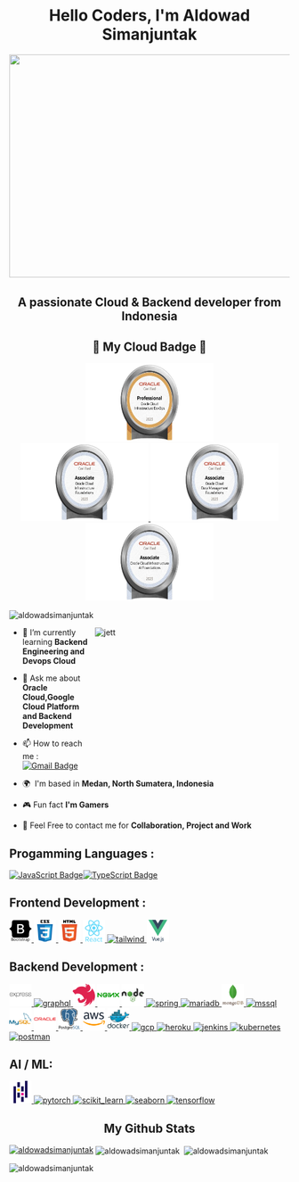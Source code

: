 <h1 align="center">Hello Coders,  I'm Aldowad Simanjuntak</h1>

<p align="center">
  <img src="https://camo.githubusercontent.com/20ba1b87416f6e74a4debebec7a695504eec286a3a0a082f8cc6063ab1353dbe/68747470733a2f2f6d69726f2e6d656469756d2e636f6d2f6d61782f313430302f302a4647443642557a7a5a7331564a4c75592e676966" width="600" height="400" >
</p>
<h2 align="center">A passionate Cloud & Backend developer from Indonesia</h2>
<h2 align="center"> 🏅 My Cloud Badge 🏅</h2>
<div align="center">
  <a href="https://catalog-education.oracle.com/pls/certview/sharebadge?id=B1D1B044B54DA992A195CE70FCD043D0E4C5F3740C8DA6985F5138335CE757DC">
    <img src="https://raw.githubusercontent.com/AldowadSimanjuntak/Badge/main/Badge%20Oracle%20Cloud%20Infrastructure%202023%20Certified%20DevOps%20Professional.png" alt="Oracle Cloud Infrastructure Certified DevOps Professional" width="230" height="140">
  </a>
</div>

<div align="center">
  <a href="https://catalog-education.oracle.com/pls/certview/sharebadge?id=09DA50D9AEF67910756BEF49A81B6617952C2CA7939E53911C923CE4A3AC5F55">
    <img src="https://raw.githubusercontent.com/AldowadSimanjuntak/Badge/main/Badge%20Oracle%20Cloud%20Infrastructure%20Foundation%202023.png" alt="Oracle Cloud Infrastructure 2023 Certified Foundations Associate" width="230" height="140">
  </a>
  <a href="https://catalog-education.oracle.com/pls/certview/sharebadge?id=949ADAF9EB7BD33404540A91CC7C2AC9DE03E478BED88C2CBA48E8568B229C70">
    <img src="https://raw.githubusercontent.com/AldowadSimanjuntak/Badge/main/Badge%20Oracle%20Cloud%20Data%20Management%202023%20Certified%20Foundations%20Associate.png" alt="Oracle Cloud Data Management 2023 Certified Foundations Associate" width="230" height="140">
  </a>
  <a href="https://catalog-education.oracle.com/pls/certview/sharebadge?id=B057D1ED6BA4A5CC4CEF9614F196925CB01970FD03C281A399F4DEEBC2199914">
    <img src="https://raw.githubusercontent.com/AldowadSimanjuntak/Badge/main/Badge%20Oracle%20Cloud%20Infrastructure%202023%20AI%20Foundations%20Associate.png" alt="Oracle Cloud Infrastructure 2023 AI Certified Foundations Associate" width="230" height="140">
  </a>
</div>



<p align="left"> <img src="https://komarev.com/ghpvc/?username=aldowadsimanjuntak&label=Visitors&color=b4190e&style=flat" alt="aldowadsimanjuntak" /> </p>

<img align="right" alt="jett" width="350" height="250" src="https://cdn.dribbble.com/users/2579950/screenshots/6513091/cloud_400x300.gif">

- 🔭 I’m currently learning **Backend Engineering and Devops Cloud**

- 💬 Ask me about **Oracle Cloud,Google Cloud Platform and Backend Development**

- 📫 How to reach me : [![Gmail Badge](https://img.shields.io/badge/-Aldowad-c14438?style=flat-square&logo=Gmail&logoColor=white&link=mailto:aldowad02@gmail.com)](mailto:aldowad02@gmail.com)

- 🌍  I'm based in **Medan, North Sumatera, Indonesia** 

- 🎮 Fun fact **I'm Gamers**

- 🚀 Feel Free to contact me for **Collaboration, Project and Work**


<h2 align="left">Progamming Languages :</h2>
<a href="https://javascript.com"><img src="https://img.shields.io/badge/Javascript-F0DB4F?style=for-the-badge&labelColor=black&logo=javascript&logoColor=F0DB4F" alt="JavaScript Badge"></a><a href="https://typescriptlang.org"><img src="https://img.shields.io/badge/Typescript-007acc?style=for-the-badge&labelColor=black&logo=typescript&logoColor=007acc" alt="TypeScript Badge"></a>

<h2 align="left">Frontend Development :</h2>
<p align="left"> <a href="https://getbootstrap.com" target="_blank" rel="noreferrer"> <img src="https://raw.githubusercontent.com/devicons/devicon/master/icons/bootstrap/bootstrap-plain-wordmark.svg" alt="bootstrap" width="40" height="40"/> </a> <a href="https://www.w3schools.com/css/" target="_blank" rel="noreferrer"> <img src="https://raw.githubusercontent.com/devicons/devicon/master/icons/css3/css3-original-wordmark.svg" alt="css3" width="40" height="40"/> </a> <a href="https://www.w3.org/html/" target="_blank" rel="noreferrer"> <img src="https://raw.githubusercontent.com/devicons/devicon/master/icons/html5/html5-original-wordmark.svg" alt="html5" width="40" height="40"/> </a>  <a href="https://reactjs.org/" target="_blank" rel="noreferrer"> <img src="https://raw.githubusercontent.com/devicons/devicon/master/icons/react/react-original-wordmark.svg" alt="react" width="40" height="40"/> </a> <a href="https://tailwindcss.com/" target="_blank" rel="noreferrer"> <img src="https://www.vectorlogo.zone/logos/tailwindcss/tailwindcss-icon.svg" alt="tailwind" width="40" height="40"/> </a> <a href="https://vuejs.org/" target="_blank" rel="noreferrer"> <img src="https://raw.githubusercontent.com/devicons/devicon/master/icons/vuejs/vuejs-original-wordmark.svg" alt="vuejs" width="40" height="40"/> </a> </p>

<h2 align="left">Backend Development :</h2>
<p align="left"> <a href="https://expressjs.com" target="_blank" rel="noreferrer"> <img src="https://raw.githubusercontent.com/devicons/devicon/master/icons/express/express-original-wordmark.svg" alt="express" width="40" height="40"/> </a> <a href="https://graphql.org" target="_blank" rel="noreferrer"> <img src="https://www.vectorlogo.zone/logos/graphql/graphql-icon.svg" alt="graphql" width="40" height="40"/> </a> <a href="https://nestjs.com/" target="_blank" rel="noreferrer"> <img src="https://raw.githubusercontent.com/devicons/devicon/master/icons/nestjs/nestjs-plain.svg" alt="nestjs" width="40" height="40"/> </a> <a href="https://www.nginx.com" target="_blank" rel="noreferrer"> <img src="https://raw.githubusercontent.com/devicons/devicon/master/icons/nginx/nginx-original.svg" alt="nginx" width="40" height="40"/> </a> <a href="https://nodejs.org" target="_blank" rel="noreferrer"> <img src="https://raw.githubusercontent.com/devicons/devicon/master/icons/nodejs/nodejs-original-wordmark.svg" alt="nodejs" width="40" height="40"/> </a>  <a href="https://spring.io/" target="_blank" rel="noreferrer"> <img src="https://www.vectorlogo.zone/logos/springio/springio-icon.svg" alt="spring" width="40" height="40"/> </a><a href="https://mariadb.org/" target="_blank" rel="noreferrer"> <img src="https://www.vectorlogo.zone/logos/mariadb/mariadb-icon.svg" alt="mariadb" width="40" height="40"/> </a> <a href="https://www.mongodb.com/" target="_blank" rel="noreferrer"> <img src="https://raw.githubusercontent.com/devicons/devicon/master/icons/mongodb/mongodb-original-wordmark.svg" alt="mongodb" width="40" height="40"/> </a> <a href="https://www.microsoft.com/en-us/sql-server" target="_blank" rel="noreferrer"> <img src="https://www.svgrepo.com/show/303229/microsoft-sql-server-logo.svg" alt="mssql" width="40" height="40"/> </a> <a href="https://www.mysql.com/" target="_blank" rel="noreferrer"> <img src="https://raw.githubusercontent.com/devicons/devicon/master/icons/mysql/mysql-original-wordmark.svg" alt="mysql" width="40" height="40"/> </a> <a href="https://www.oracle.com/" target="_blank" rel="noreferrer"> <img src="https://raw.githubusercontent.com/devicons/devicon/master/icons/oracle/oracle-original.svg" alt="oracle" width="40" height="40"/> </a> <a href="https://www.postgresql.org" target="_blank" rel="noreferrer"> <img src="https://raw.githubusercontent.com/devicons/devicon/master/icons/postgresql/postgresql-original-wordmark.svg" alt="postgresql" width="40" height="40"/><a href="https://aws.amazon.com" target="_blank" rel="noreferrer"> <img src="https://raw.githubusercontent.com/devicons/devicon/master/icons/amazonwebservices/amazonwebservices-original-wordmark.svg" alt="aws" width="40" height="40"/> </a> <a href="https://www.docker.com/" target="_blank" rel="noreferrer"> <img src="https://raw.githubusercontent.com/devicons/devicon/master/icons/docker/docker-original-wordmark.svg" alt="docker" width="40" height="40"/> </a> <a href="https://cloud.google.com" target="_blank" rel="noreferrer"> <img src="https://www.vectorlogo.zone/logos/google_cloud/google_cloud-icon.svg" alt="gcp" width="40" height="40"/> </a> <a href="https://heroku.com" target="_blank" rel="noreferrer"> <img src="https://www.vectorlogo.zone/logos/heroku/heroku-icon.svg" alt="heroku" width="40" height="40"/> </a> <a href="https://www.jenkins.io" target="_blank" rel="noreferrer"> <img src="https://www.vectorlogo.zone/logos/jenkins/jenkins-icon.svg" alt="jenkins" width="40" height="40"/> </a> <a href="https://kubernetes.io" target="_blank" rel="noreferrer"> <img src="https://www.vectorlogo.zone/logos/kubernetes/kubernetes-icon.svg" alt="kubernetes" width="40" height="40"/> </a> <a href="https://postman.com" target="_blank" rel="noreferrer"> <img src="https://www.vectorlogo.zone/logos/getpostman/getpostman-icon.svg" alt="postman" width="40" height="40"/> </a>  </p>

<h2 align="left">AI / ML:</h2>
<p align="left"> <a href="https://pandas.pydata.org/" target="_blank" rel="noreferrer"> <img src="https://raw.githubusercontent.com/devicons/devicon/2ae2a900d2f041da66e950e4d48052658d850630/icons/pandas/pandas-original.svg" alt="pandas" width="40" height="40"/> </a> <a href="https://pytorch.org/" target="_blank" rel="noreferrer"> <img src="https://www.vectorlogo.zone/logos/pytorch/pytorch-icon.svg" alt="pytorch" width="40" height="40"/> </a> <a href="https://scikit-learn.org/" target="_blank" rel="noreferrer"> <img src="https://upload.wikimedia.org/wikipedia/commons/0/05/Scikit_learn_logo_small.svg" alt="scikit_learn" width="40" height="40"/> </a> <a href="https://seaborn.pydata.org/" target="_blank" rel="noreferrer"> <img src="https://seaborn.pydata.org/_images/logo-mark-lightbg.svg" alt="seaborn" width="40" height="40"/> </a> <a href="https://www.tensorflow.org" target="_blank" rel="noreferrer"> <img src="https://www.vectorlogo.zone/logos/tensorflow/tensorflow-icon.svg" alt="tensorflow" width="40" height="40"/> </a> </p>

<h2 align="center"> My Github Stats </h2>
<p align="left"> <a href="https://github.com/ryo-ma/github-profile-trophy"><img src="https://github-profile-trophy.vercel.app/?username=aldowadsimanjuntak" alt="aldowadsimanjuntak" /></a> <img align="center" src="https://github-readme-stats.vercel.app/api/top-langs?username=aldowadsimanjuntak&show_icons=true&theme=highcontrast&title_color=e20303&text_color=ffffff&bg_color=000000&locale=en&layout=compact" alt="aldowadsimanjuntak" /> &nbsp;<img align="center" src="https://github-readme-stats.vercel.app/api?username=aldowadsimanjuntak&show_icons=true&theme=highcontrast&title_color=c40e32&text_color=ffffff&bg_color=000000&locale=en" alt="aldowadsimanjuntak" /></p>
<p><img align="left" src="https://github-readme-streak-stats.herokuapp.com/?user=aldowadsimanjuntak&theme=highcontrast" alt="aldowadsimanjuntak" /></p>
